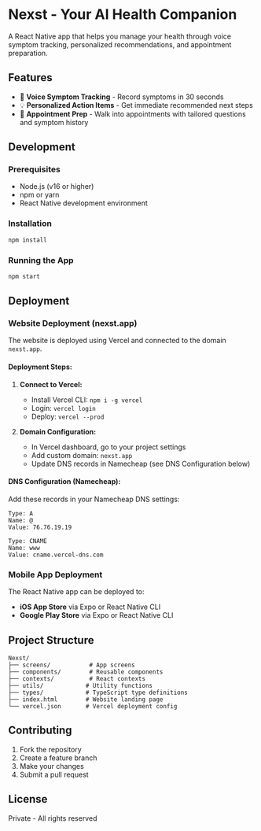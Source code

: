 # Nexst - Your AI Health Companion

A React Native app that helps you manage your health through voice symptom tracking, personalized recommendations, and appointment preparation.

## Features

- 🎤 **Voice Symptom Tracking** - Record symptoms in 30 seconds
- 💡 **Personalized Action Items** - Get immediate recommended next steps
- 📅 **Appointment Prep** - Walk into appointments with tailored questions and symptom history

## Development

### Prerequisites
- Node.js (v16 or higher)
- npm or yarn
- React Native development environment

### Installation
```bash
npm install
```

### Running the App
```bash
npm start
```

## Deployment

### Website Deployment (nexst.app)

The website is deployed using Vercel and connected to the domain `nexst.app`.

#### Deployment Steps:
1. **Connect to Vercel:**
   - Install Vercel CLI: `npm i -g vercel`
   - Login: `vercel login`
   - Deploy: `vercel --prod`

2. **Domain Configuration:**
   - In Vercel dashboard, go to your project settings
   - Add custom domain: `nexst.app`
   - Update DNS records in Namecheap (see DNS Configuration below)

#### DNS Configuration (Namecheap):
Add these records in your Namecheap DNS settings:

```
Type: A
Name: @
Value: 76.76.19.19

Type: CNAME
Name: www
Value: cname.vercel-dns.com
```

### Mobile App Deployment

The React Native app can be deployed to:
- **iOS App Store** via Expo or React Native CLI
- **Google Play Store** via Expo or React Native CLI

## Project Structure

```
Nexst/
├── screens/           # App screens
├── components/        # Reusable components
├── contexts/          # React contexts
├── utils/            # Utility functions
├── types/            # TypeScript type definitions
├── index.html        # Website landing page
└── vercel.json       # Vercel deployment config
```

## Contributing

1. Fork the repository
2. Create a feature branch
3. Make your changes
4. Submit a pull request

## License

Private - All rights reserved 